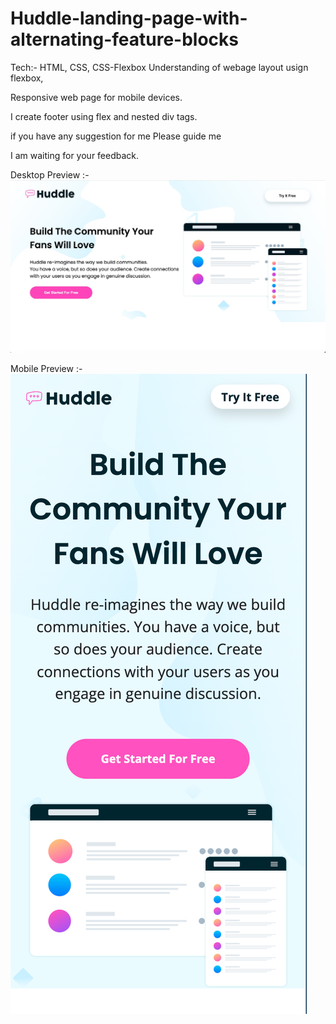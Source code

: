 # Huddle-landing-page-with-alternating-feature-blocks

Tech:- HTML, CSS, CSS-Flexbox
Understanding of webage layout usign flexbox, 

Responsive web page for mobile devices.

I create footer using flex and nested div tags.

if you have any suggestion for me Please guide me

I am waiting for your feedback. 

Desktop Preview :-
![Desktop image](https://github.com/Vikram-Singh51/Huddle-landing-page-with-alternating-feature-blocks/blob/d9b20fbe79fa18bdf0252802ffb220d9e18d0393/images/desktop_preview.jpg)

Mobile Preview :-
![Mobile image](https://github.com/Vikram-Singh51/Huddle-landing-page-with-alternating-feature-blocks/blob/18d64d509af4ac544287e4e2645e39f80ac6aa0c/images/Mobile_preview.png)
